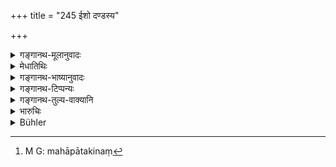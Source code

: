 +++
title = "245 ईशो दण्डस्य"

+++

<details><summary>गङ्गानथ-मूलानुवादः</summary>

Varuṇa i s the lord of punishment, as he holds the sceptre over the King; while the Brāhmaṇa, well versed in the Veda, is the lord of the whole world.—(245)
</details>

<details><summary>मेधातिथिः</summary>

पूर्वस्य प्रतिपत्तिविधेर् अर्थवादो ऽयम् । महापातकिनो[^६२२] दण्डस्य वरुण ईष्टे । यतो **राज्ञां स दण्डधरो** नेता ईशितेति यावत् । एवं **ब्राह्मणो** ऽपि तद्धनस्येशो ऽनेन ग्राह्यः ॥ ९.२४५ ॥


[^६२२]:
     M G: mahāpātakinaṃ
</details>

<details><summary>गङ्गानथ-भाष्यानुवादः</summary>

This is a hortatory supplement to the foregoing injunction of the disposal of the fine.

Varuṇa is the lord of the fine imposed upon the worst offenders; since ‘*he holds the sceptre over*’—is the leader, lord of,—Kings; similarly the *Brāhmaṇa* is the lord of their property. Consequently such property shall not be appropriated by the king.—(245)
</details>

<details><summary>गङ्गानथ-टिप्पन्यः</summary>

*Cf*. Taittirīya Brāhmaṇa III, 1.2.7; also [Manu
1.98-101].

This verse is quoted in *Vivādaratnākara* (p. 638);—and in
*Vyavahāra-Bālambhaṭṭī* (p. 1053).
</details>

<details><summary>गङ्गानथ-तुल्य-वाक्यानि</summary>

**(verses 9.243-246)  
**

See Comparative notes for [Verse
9.243].
</details>

<details><summary>भारुचिः</summary>

तस्मात् तद् धनं राज्ञा न ग्राह्यम् । किं चान्यत् ॥ ९.२४५ ॥
</details>

<details><summary>Bühler</summary>

245	Varuna is the lord of punishment, for he holds the sceptre even over kings; a Brahmana who has learnt the whole Veda is the lord of the whole world.
</details>
